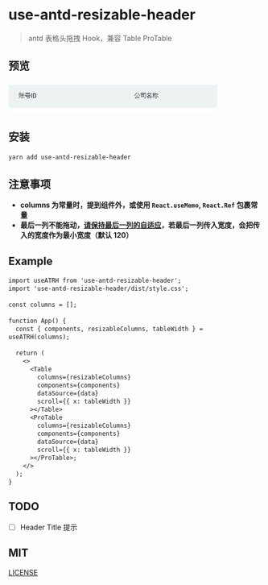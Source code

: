 # use-antd-resizable-header

> antd 表格头拖拽 Hook，兼容 Table ProTable

## 预览

![preview](./image/preview.gif)

## 安装

```bash
yarn add use-antd-resizable-header
```

## 注意事项

- **columns 为常量时，提到组件外，或使用 `React.useMemo`, `React.Ref` 包裹常量**
- **最后一列不能拖动，[请保持最后一列的自适应](https://ant-design.gitee.io/components/table-cn/#components-table-demo-fixed-columns)，若最后一列传入宽度，会把传入的宽度作为最小宽度（默认 120）**

## Example

```tsx
import useATRH from 'use-antd-resizable-header';
import 'use-antd-resizable-header/dist/style.css';

const columns = [];

function App() {
  const { components, resizableColumns, tableWidth } = useATRH(columns);

  return (
    <>
      <Table
        columns={resizableColumns}
        components={components}
        dataSource={data}
        scroll={{ x: tableWidth }}
      ></Table>
      <ProTable
        columns={resizableColumns}
        components={components}
        dataSource={data}
        scroll={{ x: tableWidth }}
      ></ProTable>;
    </>
  );
}
```

## TODO

- [ ] Header Title 提示

## MIT

[LICENSE](https://github.com/hemengke1997/useATRH/blob/master/LICENSE)
